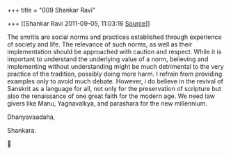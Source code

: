 +++
title = "009 Shankar Ravi"

+++
[[Shankar Ravi	2011-09-05, 11:03:16 [Source](https://groups.google.com/g/samskrita/c/ckD3lMZO4gg)]]



The smritis are social norms and practices established through experience of society and life. The relevance of such norms, as well as their implementation should be approached with caution and respect.
While it is important to understand the underlying value of a norm, believing and implementing without understanding might be much detrimental to the very practice of the tradition, possibly doing more harm. I refrain from providing examples only to avoid much debate.
However, i do believe in the revival of Sanskrit as a language for all, not only for the preservation of scripture but also the renaissance of one great faith for the modern age. We need law givers like Manu, Yagnavalkya, and parashara for the new millennium.  
  
Dhanyavaadaha,  
  
Shankara.



